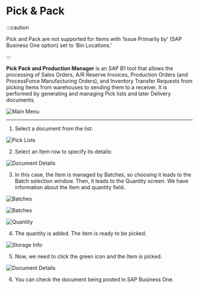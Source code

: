 # Pick & Pack

:::caution

Pick and Pack are not supported for Items with ‘Issue Primarily by’ (SAP Business One option) set to ‘Bin Locations.'

:::

**Pick Pack and Production Manager** is an SAP B1 tool that allows the processing of Sales Orders, A/R Reserve Invoices, Production Orders (and ProcessForce Manufacturing Orders), and Inventory Transfer Requests from picking Items from warehouses to sending them to a receiver. It is performed by generating and managing Pick lists and later Delivery documents.

![Main Menu](./media/PickAndPack.webp)

---

1. Select a document from the list:

![Pick Lists](./media/PickLists.webp)

2. Select an Item row to specify its details:

![Document Details](./media/DocDetPP.webp)

3. In this case, the Item is managed by Batches, so choosing it leads to the Batch selection window. Then, it leads to the Quantity screen. We have information about the Item and quantity field.

![Batches](./media/BMI.webp)

![Batches](./media/Batches.webp)

![Quantity](./media/Quantity.webp)

4. The quantity is added. The item is ready to be picked.

![Storage Info](./media/StorageInfo_DocDet.webp)

5. Now, we need to click the green icon and the Item is picked.

![Document Details](./media/DocDet_oneadded.webp)

6. You can check the document being posted in SAP Business One.

